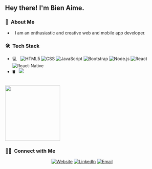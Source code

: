 <h2> Hey there! I'm Bien Aime.</h2>

<h3> 🤔 &nbsp;About Me </h3>

-  &nbsp; I am an enthusiastic and creative web and mobile app developer.

<h3> 🛠 &nbsp;Tech Stack</h3>

- 💻 &nbsp;
  ![HTML5](https://img.shields.io/badge/-HTML5-333333?style=flat&logo=HTML5)
  ![CSS](https://img.shields.io/badge/-CSS-333333?style=flat&logo=CSS3&logoColor=1572B6)
  ![JavaScript](https://img.shields.io/badge/-JavaScript-333333?style=flat&logo=javascript)
  ![Bootstrap](https://img.shields.io/badge/-Bootstrap-333333?style=flat&logo=bootstrap&logoColor=563D7C)
  ![Node.js](https://img.shields.io/badge/-Node.js-333333?style=flat&logo=node.js)
  ![React](https://img.shields.io/badge/-React-333333?style=flat&logo=react)
  ![React-Native](https://img.shields.io/badge/React%20Native-react%20native-green)
- 🛢 &nbsp;
  ![](https://img.shields.io/badge/-MongoDB-333333?style=flat&logo=mongodb)
 
<br/>

<a href="https://github.com/bbaime98">
  <img height="180em" src="https://github-readme-stats.vercel.app/api?username=bbaime98&theme=buefy&show_icons=true" />
</a>

<br/>

<h3> 🤝🏻 &nbsp;Connect with Me </h3>

<p align="center">
<a href="https://bienaime.rw/"><img alt="Website" src="https://img.shields.io/badge/Website-https://bienaime.rw-blue?style=flat-square&logo=google-chrome"></a>
<a href="https://www.linkedin.com/in/bien-aim%C3%A9/"><img alt="LinkedIn" src="https://img.shields.io/badge/LinkedIn-bien%20aimé-blue?style=flat-square&logo=linkedin"></a>
<a href="bybienaime@gmail.com"><img alt="Email" src="https://img.shields.io/badge/Email-bybienaime@gmail.com-blue?style=flat-square&logo=gmail"></a>
</p>
